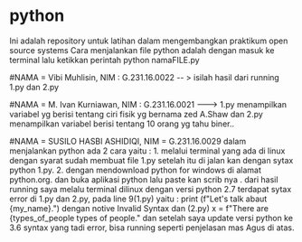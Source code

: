 # python
Ini adalah repository untuk latihan dalam mengembangkan praktikum open source systems Cara menjalankan file python adalah dengan masuk ke terminal lalu ketikkan perintah python namaFILE.py

#NAMA = Vibi Muhlisin, NIM : G.231.16.0022 -- > isilah hasil dari running 1.py dan 2.py

#NAMA = M. Ivan Kurniawan, NIM : G.231.16.0021 ---> 1.py menampilkan variabel yg berisi tentang ciri fisik yg bernama zed A.Shaw dan 2.py menampilkan variabel berisi tentang 10 orang yg tahu biner..

#NAMA = SUSILO HASBI ASHIDIQI, NIM = G.231.16.0029 dalam menjalankan python ada 2 cara yaitu : 1. melalui terminal yang ada di linux dengan syarat sudah membuat file 1.py setelah itu di jalan kan dengan sytax python 1.py. 2. dengan mendownload python for windows di alamat python.org. dan buka aplikasi python lalu paste kan scrib nya . dari hasil running saya melalu terminal dilinux dengan versi python 2.7 terdapat sytax error di 1.py dan 2.py, pada line 9(1.py) yaitu : print (f"Let's talk abaut {my_name}.") dengan notive Invalid Syntax dan (2.py) x = f"There are {types_of_people types of people." dan setelah saya update versi python ke 3.6 syntax yang tadi error, bisa running seperti penjelasan mas Agus di atas.
 

